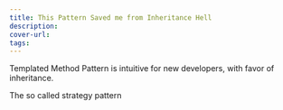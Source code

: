 ```yaml
---
title: This Pattern Saved me from Inheritance Hell
description: 
cover-url: 
tags:
---
```



Templated Method Pattern is intuitive for new developers, with favor of inheritance.

The so called strategy pattern